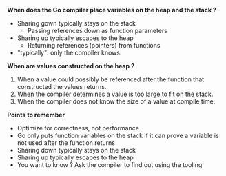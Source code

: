 **When does the Go compiler place variables on the heap and the stack ?**

- Sharing gown typically stays on the stack 
  - Passing references down as function parameters
- Sharing up typically escapes to the heap
  - Returning references (pointers) from functions 
- "typically": only the compiler knows.

**When are values constructed on the heap ?**
1. When a value could possibly be referenced after the function that constructed the values returns.
2. When the compiler determines a value is too large to fit on the stack.
3. When the compiler does not know the size of a value at compile time.

**Points to remember**
- Optimize for correctness, not performance
- Go only puts function variables on the stack if it can prove a variable is not used after the function returns
- Sharing down typically stays on the stack
- Sharing up typically escapes to the heap
- You want to know ? Ask the compiler to find out using the tooling